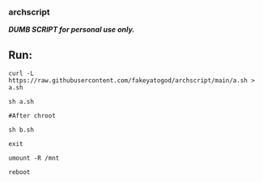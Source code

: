 ### archscript

***DUMB SCRIPT for personal use only.***


## Run:

```
curl -L https://raw.githubusercontent.com/fakeyatogod/archscript/main/a.sh > a.sh

sh a.sh

#After chroot

sh b.sh

exit

umount -R /mnt

reboot

